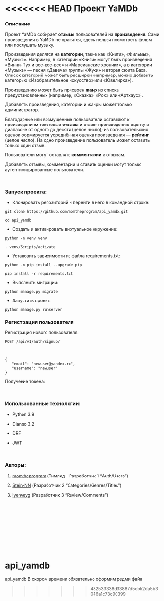 <<<<<<< HEAD
Проект YaMDb
============

### Описание

Проект YaMDb собирает **отзывы** пользователей на **произведения**. Сами
произведения в YaMDb не хранятся, здесь нельзя посмотреть фильм или послушать
музыку.

Произведения делятся на **категории**, такие как «Книги», «Фильмы», «Музыка».
Например, в категории «Книги» могут быть произведения «Винни-Пух и все-все-все»
и «Марсианские хроники», а в категории «Музыка» — песня «Давеча» группы «Жуки» и
вторая сюита Баха. Список категорий может быть расширен (например, можно
добавить категорию «Изобразительное искусство» или «Ювелирка»).

Произведению может быть присвоен **жанр** из списка предустановленных (например,
«Сказка», «Рок» или «Артхаус»).

Добавлять произведения, категории и жанры может только администратор.

Благодарные или возмущённые пользователи оставляют к произведениям текстовые
**отзывы** и ставят произведению оценку в диапазоне от одного до десяти (целое
число); из пользовательских оценок формируется усреднённая оценка произведения —
**рейтинг** (целое число). На одно произведение пользователь может оставить
только один отзыв.

Пользователи могут оставлять **комментарии** к отзывам.

Добавлять отзывы, комментарии и ставить оценки могут только аутентифицированные
пользователи.

 

### Запуск проекта:

-   Клонировать репозиторий и перейти в него в командной строке:

~~~~~~~~~~~~~~~~~~~~~~~~~~~~~~~~~~~~~~~~~~~~~~~~~~~~~~~~~~~~~~~~~~~~~~~~~~~~~~~~
git clone https://github.com/momtheprogram/api_yamdb.git

cd api_yamdb
~~~~~~~~~~~~~~~~~~~~~~~~~~~~~~~~~~~~~~~~~~~~~~~~~~~~~~~~~~~~~~~~~~~~~~~~~~~~~~~~

-   Cоздать и активировать виртуальное окружение:

~~~~~~~~~~~~~~~~~~~~~~~~~~~~~~~~~~~~~~~~~~~~~~~~~~~~~~~~~~~~~~~~~~~~~~~~~~~~~~~~
python -m venv venv

. venv/Scripts/activate
~~~~~~~~~~~~~~~~~~~~~~~~~~~~~~~~~~~~~~~~~~~~~~~~~~~~~~~~~~~~~~~~~~~~~~~~~~~~~~~~

-   Установить зависимости из файла requirements.txt:

~~~~~~~~~~~~~~~~~~~~~~~~~~~~~~~~~~~~~~~~~~~~~~~~~~~~~~~~~~~~~~~~~~~~~~~~~~~~~~~~
python -m pip install --upgrade pip

pip install -r requirements.txt
~~~~~~~~~~~~~~~~~~~~~~~~~~~~~~~~~~~~~~~~~~~~~~~~~~~~~~~~~~~~~~~~~~~~~~~~~~~~~~~~

-   Выполнить миграции:

~~~~~~~~~~~~~~~~~~~~~~~~~~~~~~~~~~~~~~~~~~~~~~~~~~~~~~~~~~~~~~~~~~~~~~~~~~~~~~~~
python manage.py migrate
~~~~~~~~~~~~~~~~~~~~~~~~~~~~~~~~~~~~~~~~~~~~~~~~~~~~~~~~~~~~~~~~~~~~~~~~~~~~~~~~

-   Запустить проект:

~~~~~~~~~~~~~~~~~~~~~~~~~~~~~~~~~~~~~~~~~~~~~~~~~~~~~~~~~~~~~~~~~~~~~~~~~~~~~~~~
python manage.py runserver
~~~~~~~~~~~~~~~~~~~~~~~~~~~~~~~~~~~~~~~~~~~~~~~~~~~~~~~~~~~~~~~~~~~~~~~~~~~~~~~~

### Регистрация пользователя

Регистрация нового пользователя:

~~~~~~~~~~~~~~~~~~~~~~~~~~~~~~~~~~~~~~~~~~~~~~~~~~~~~~~~~~~~~~~~~~~~~~~~~~~~~~~~
POST /api/v1/auth/signup/
~~~~~~~~~~~~~~~~~~~~~~~~~~~~~~~~~~~~~~~~~~~~~~~~~~~~~~~~~~~~~~~~~~~~~~~~~~~~~~~~

 

~~~~~~~~~~~~~~~~~~~~~~~~~~~~~~~~~~~~~~~~~~~~~~~~~~~~~~~~~~~~~~~~~~~~~~~~~~~~~~~~
{
   "email": "newuser@yandex.ru",
   "username": "newuser"
}
~~~~~~~~~~~~~~~~~~~~~~~~~~~~~~~~~~~~~~~~~~~~~~~~~~~~~~~~~~~~~~~~~~~~~~~~~~~~~~~~

Получение токена:

 

### Использованные технологии:

-   Python 3.9

-   Django 3.2

-   DRF

-   JWT

 

### Авторы:

1.  [momtheprogram](https://github.com/momtheprogram) (Тимлид - Разработчик 1
    “Auth/Users”)

2.  [Stein-NN](https://github.com/Stein-NN) (Разработчик 2
    “Categories/Genres/Titles”)

3.  [iyenveyg](https://github.com/iyenveyg) (Разработчик 3 “Review/Comments”)

 

 

 

 
=======
# api_yamdb
api_yamdb
 В скором времени обязательно оформим редми файл
>>>>>>> 482533338d33887d5cbb2da5b3046a1c73c90399
